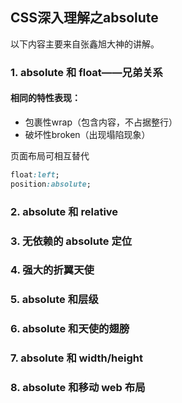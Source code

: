 ## CSS深入理解之absolute

以下内容主要来自张鑫旭大神的讲解。

### 1. absolute 和 float——兄弟关系

#### 相同的特性表现：

- 包裹性wrap（包含内容，不占据整行）
- 破坏性broken（出现塌陷现象）

页面布局可相互替代

```css
float:left; 
position:absolute;
```

### 2. absolute 和 relative

### 3. 无依赖的 absolute 定位

### 4. 强大的折翼天使

### 5. absolute 和层级

### 6. absolute 和天使的翅膀 

### 7. absolute 和 width/height 

### 8. absolute 和移动 web 布局 